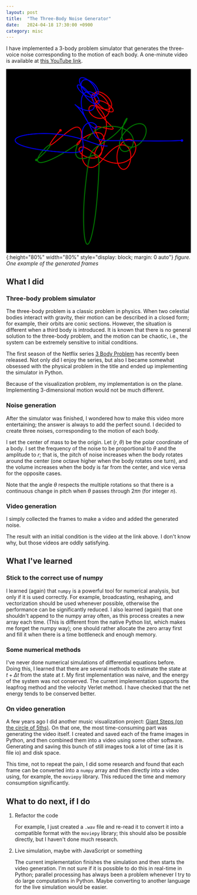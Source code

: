 ```yaml
---
layout: post
title:  "The Three-Body Noise Generator"
date:   2024-04-18 17:30:00 +0900
category: misc
---
```


I have implemented a 3-body problem simulator that generates the three-voice noise corresponding to the motion of each body. A one-minute video is available at [this YouTube link](https://youtube.com/watch?v=MbhX1uRd6BI).

![alt text: one example of the generated frames](../assets/20240418/frame.png){:height="80%" width="80%" style="display: block; margin: 0 auto"}
*figure. One example of the generated frames*

## What I did

### Three-body problem simulator

The three-body problem is a classic problem in physics. When two celestial bodies interact with gravity, their motion can be described in a closed form; for example, their orbits are conic sections. However, the situation is different when a third body is introduced. It is known that there is no general solution to the three-body problem, and the motion can be chaotic, i.e., the system can be extremely sensitive to initial conditions.

The first season of the Netflix series [3 Body Problem](https://www.imdb.com/title/tt13016388/) has recently been released. Not only did I enjoy the series, but also I became somewhat obsessed with the physical problem in the title and ended up implementing the simulator in Python.

Because of the visualization problem, my implementation is on the plane. Implementing 3-dimensional motion would not be much different.

### Noise generation

After the simulator was finished, I wondered how to make this video more entertaining; the answer is always to add the perfect sound. I decided to create three noises, corresponding to the motion of each body.

I set the center of mass to be the origin. Let $(r,\theta)$ be the polar coordinate of a body. I set the frequency of the noise to be proportional to $\theta$ and the amplitude to $r$; that is, the pitch of noise increases when the body rotates around the center (one octave higher when the body rotates one turn), and the volume increases when the body is far from the center, and vice versa for the opposite cases.

Note that the angle $\theta$ respects the multiple rotations so that there is a continuous change in pitch when $\theta$ passes through $2\pi n$ (for integer $n$).

### Video generation

I simply collected the frames to make a video and added the generated noise.

The result with an initial condition is the video at the link above. I don't know why, but those videos are oddly satisfying.

## What I've learned

### Stick to the correct use of numpy

I learned (again) that `numpy` is a powerful tool for numerical analysis, but only if it is used correctly. For example, broadcasting, reshaping, and vectorization should be used whenever possible, otherwise the performance can be significantly reduced. I also learned (again) that one shouldn't append to the numpy array often, as this process creates a new array each time. (This is different from the native Python list, which makes me forget the numpy way); one should rather allocate the zero array first and fill it when there is a time bottleneck and enough memory.

### Some numerical methods

I've never done numerical simulations of differential equations before. Doing this, I learned that there are several methods to estimate the state at $t + \Delta t$ from the state at $t$. My first implementation was naive, and the energy of the system was not conserved. The current implementation supports the leapfrog method and the velocity Verlet method. I have checked that the net energy tends to be conserved better.

### On video generation

A few years ago I did another music visualization project: [Giant Steps (on the circle of 5ths)](https://www.youtube.com/shorts/88ri19nUb8U). On that one, the most time-consuming part was generating the video itself. I created and saved each of the frame images in Python, and then combined them into a video using some other software. Generating and saving this bunch of still images took a lot of time (as it is file io) and disk space.

This time, not to repeat the pain, I did some research and found that each frame can be converted into a `numpy` array and then directly into a video using, for example, the `moviepy` library. This reduced the time and memory consumption significantly.

## What to do next, if I do

1. Refactor the code

   For example, I just created a `.wav` file and re-read it to convert it into a compatible format with the `moviepy` library; this should also be possible directly, but I haven't done much research.

2. Live simulation, maybe with JavaScript or something

   The current implementation finishes the simulation and then starts the video generation. I'm not sure if it is possible to do this in real-time in Python; parallel processing has always been a problem whenever I try to do large computations in Python. Maybe converting to another language for the live simulation would be easier.